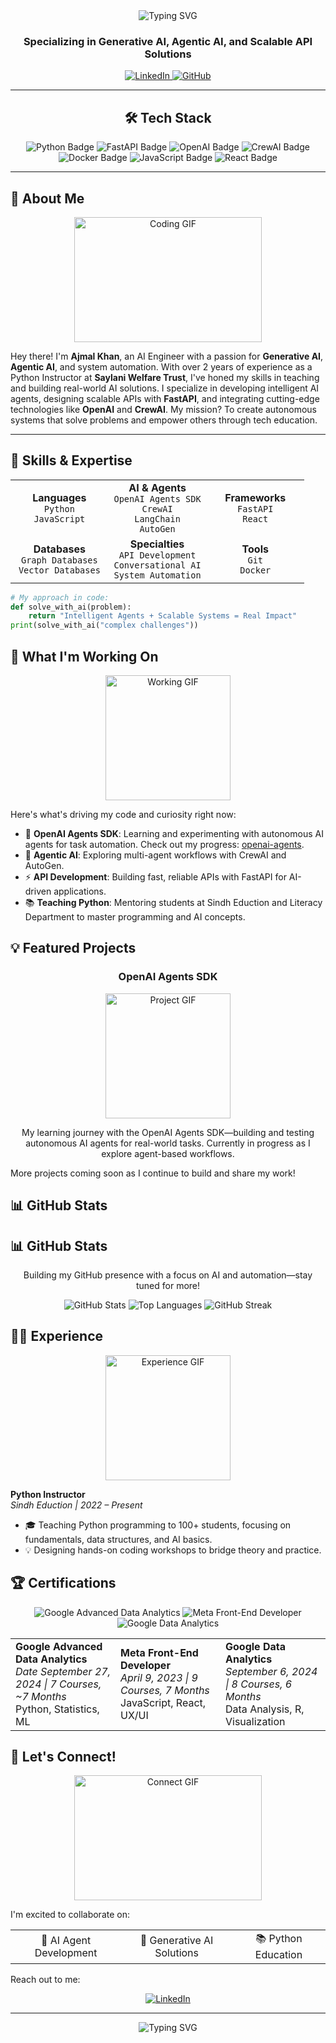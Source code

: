 <div align="center">
  <img src="https://readme-typing-svg.herokuapp.com?font=Fira+Code&weight=600&size=30&duration=3000&pause=1000&color=2D7FF9&center=true&vCenter=true&width=600&lines=Hi+there+👋+I'm+Ajmal+Khan;AI+Engineer+%7C+Python+Instructor; Innovating+with+Intelligent+Systems" alt="Typing SVG" />
  
  <h3>Specializing in Generative AI, Agentic AI, and Scalable API Solutions</h3>
  
  <div>
    <a href="https://www.linkedin.com/in/ajmal-ai-engineer/">
      <img src="https://img.shields.io/badge/LinkedIn-0077B5?style=for-the-badge&logo=linkedin&logoColor=white" alt="LinkedIn"/>
    </a>
    <a href="https://github.com/Ajmalniz">
      <img src="https://img.shields.io/badge/GitHub-181717?style=for-the-badge&logo=github&logoColor=white" alt="GitHub"/>
    </a>
  </div>
</div>

---

<div align="center">
  <h2>🛠️ Tech Stack</h2>
  
  <img src="https://img.shields.io/badge/Python-3776AB?style=for-the-badge&logo=python&logoColor=white" alt="Python Badge"/>
  <img src="https://img.shields.io/badge/FastAPI-009688?style=for-the-badge&logo=fastapi&logoColor=white" alt="FastAPI Badge"/>
  <img src="https://img.shields.io/badge/OpenAI-412991?style=for-the-badge&logo=openai&logoColor=white" alt="OpenAI Badge"/>
  <img src="https://img.shields.io/badge/CrewAI-FF6B6B?style=for-the-badge&logo=robot&logoColor=white" alt="CrewAI Badge"/>
  <img src="https://img.shields.io/badge/Docker-2496ED?style=for-the-badge&logo=docker&logoColor=white" alt="Docker Badge"/>
  <img src="https://img.shields.io/badge/JavaScript-F7DF1E?style=for-the-badge&logo=javascript&logoColor=black" alt="JavaScript Badge"/>
  <img src="https://img.shields.io/badge/React-61DAFB?style=for-the-badge&logo=react&logoColor=black" alt="React Badge"/>
</div>

---

## 🚀 About Me

<div align="center">
  <img src="https://media.giphy.com/media/L1R1tvI9svkIWwpVYr/giphy.gif" width="300" height="200" alt="Coding GIF"/>
</div>

Hey there! I'm **Ajmal Khan**, an AI Engineer with a passion for **Generative AI**, **Agentic AI**, and system automation. With over 2 years of experience as a Python Instructor at **Saylani Welfare Trust**, I've honed my skills in teaching and building real-world AI solutions. I specialize in developing intelligent AI agents, designing scalable APIs with **FastAPI**, and integrating cutting-edge technologies like **OpenAI** and **CrewAI**. My mission? To create autonomous systems that solve problems and empower others through tech education.

---

## 💪 Skills & Expertise

<div align="center">
  <table>
    <tr>
      <td align="center" width="33%">
        <strong>Languages</strong><br>
        <code>Python</code><br>
        <code>JavaScript</code>
      </td>
      <td align="center" width="33%">
        <strong>AI & Agents</strong><br>
        <code>OpenAI Agents SDK</code><br>
        <code>CrewAI</code><br>
        <code>LangChain</code><br>
        <code>AutoGen</code>
      </td>
      <td align="center" width="33%">
        <strong>Frameworks</strong><br>
        <code>FastAPI</code><br>
        <code>React</code>
      </td>
    </tr>
    <tr>
      <td align="center" width="33%">
        <strong>Databases</strong><br>
        <code>Graph Databases</code><br>
        <code>Vector Databases</code>
      </td>
      <td align="center" width="33%">
        <strong>Specialties</strong><br>
        <code>API Development</code><br>
        <code>Conversational AI</code><br>
        <code>System Automation</code>
      </td>
      <td align="center" width="33%">
        <strong>Tools</strong><br>
        <code>Git</code><br>
        <code>Docker</code>
      </td>
    </tr>
  </table>
</div>

```python
# My approach in code:
def solve_with_ai(problem):
    return "Intelligent Agents + Scalable Systems = Real Impact"
print(solve_with_ai("complex challenges"))
```

## 🌱 What I'm Working On

<div align="center">
  <img src="https://media.giphy.com/media/3oKIPnAiaMCws8nOsE/giphy.gif" width="200" height="200" alt="Working GIF"/>
</div>

Here's what's driving my code and curiosity right now:

- 🚀 **OpenAI Agents SDK**: Learning and experimenting with autonomous AI agents for task automation. Check out my progress: [openai-agents](https://github.com/Ajmalniz/openai-agents).
- 🤖 **Agentic AI**: Exploring multi-agent workflows with CrewAI and AutoGen.
- ⚡ **API Development**: Building fast, reliable APIs with FastAPI for AI-driven applications.
- 📚 **Teaching Python**: Mentoring students at Sindh Eduction and Literacy Department to master programming and AI concepts.

## 💡 Featured Projects

<div align="center">
  <h3>OpenAI Agents SDK</h3>
  <img src="https://media.giphy.com/media/3oKIPnAiaMCws8nOsE/giphy.gif" width="200" height="200" alt="Project GIF"/>
  <p>My learning journey with the OpenAI Agents SDK—building and testing autonomous AI agents for real-world tasks. Currently in progress as I explore agent-based workflows.</p>
</div>

More projects coming soon as I continue to build and share my work!

## 📊 GitHub Stats

## 📊 GitHub Stats

<div align="center">
  <p>Building my GitHub presence with a focus on AI and automation—stay tuned for more!</p>
  <img src="https://github-readme-stats.vercel.app/api?username=Ajmalniz&show_icons=true&theme=radical&hide=issues" alt="GitHub Stats"/>
  <img src="https://github-readme-stats.vercel.app/api/top-langs/?username=Ajmalniz&layout=compact&theme=radical" alt="Top Languages"/>
  <img src="https://github-readme-streak-stats.herokuapp.com/?user=Ajmalniz&theme=radical" alt="GitHub Streak"/>
</div>

## 👨‍🏫 Experience

<div align="center">
  <img src="https://media.giphy.com/media/3oKIPnAiaMCws8nOsE/giphy.gif" width="200" height="200" alt="Experience GIF"/>
</div>

**Python Instructor**  
*Sindh Eduction  | 2022 – Present*  
- 🎓 Teaching Python programming to 100+ students, focusing on fundamentals, data structures, and AI basics.
- 💡 Designing hands-on coding workshops to bridge theory and practice.

## 🏆 Certifications

<div align="center">
  <img src="https://img.shields.io/badge/Coursera-Google_Advanced_Data_Analytics-00A4CC?style=for-the-badge&logo=coursera&logoColor=white" alt="Google Advanced Data Analytics"/>
  <img src="https://img.shields.io/badge/Coursera-Meta_Front--End_Developer-00A4CC?style=for-the-badge&logo=coursera&logoColor=white" alt="Meta Front-End Developer"/>
  <img src="https://img.shields.io/badge/Coursera-Google_Data_Analytics-00A4CC?style=for-the-badge&logo=coursera&logoColor=white" alt="Google Data Analytics"/>
</div>

<div align="center">
  <table>
    <tr>
      <td width="33%">
        <strong>Google Advanced Data Analytics</strong><br>
        <em>Date September 27, 2024 | 7 Courses, ~7 Months</em><br>
        Python, Statistics, ML
      </td>
      <td width="33%">
        <strong>Meta Front-End Developer</strong><br>
        <em>April 9, 2023 | 9 Courses, 7 Months</em><br>
        JavaScript, React, UX/UI
      </td>
      <td width="33%">
        <strong>Google Data Analytics</strong><br>
        <em>September 6, 2024 | 8 Courses, 6 Months</em><br>
        Data Analysis, R, Visualization
      </td>
    </tr>
  </table>
</div>

## 🤝 Let's Connect!

<div align="center">
  <img src="https://media.giphy.com/media/L1R1tvI9svkIWwpVYr/giphy.gif" width="300" height="200" alt="Connect GIF"/>
</div>

I'm excited to collaborate on:

<div align="center">
  <table>
    <tr>
      <td align="center">
        🤖 AI Agent Development
      </td>
      <td align="center">
        🎨 Generative AI Solutions
      </td>
      <td align="center">
        📚 Python Education
      </td>
    </tr>
  </table>
</div>

Reach out to me:

<div align="center">
  <a href="https://www.linkedin.com/in/ajmal-ai-engineer/">
    <img src="https://img.shields.io/badge/LinkedIn-0077B5?style=for-the-badge&logo=linkedin&logoColor=white" alt="LinkedIn"/>
  </a>
</div>

---

<div align="center">
  <img src="https://readme-typing-svg.herokuapp.com?font=Fira+Code&weight=600&size=20&duration=3000&pause=1000&color=2D7FF9&center=true&vCenter=true&width=600&lines=Always+learning%2C+coding%2C+and+teaching;Let's+build+something+impactful+together!" alt="Typing SVG" />
</div>
